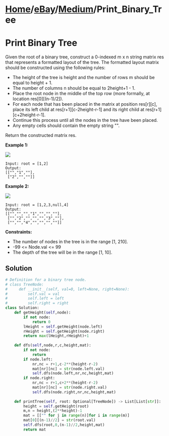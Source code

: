 # [Home](./../..)/[eBay](./..)/[Medium](./)/Print_Binary_Tree
<h1>Print Binary Tree</h1>

<p>
Given the root of a binary tree, construct a 0-indexed m x n string matrix res that represents a formatted layout of the tree. The formatted layout matrix should be constructed using the following rules:
</p>

- The height of the tree is height and the number of rows m should be equal to height + 1.
- The number of columns n should be equal to 2height+1 - 1.
- Place the root node in the middle of the top row (more formally, at location res[0][(n-1)/2]).
- For each node that has been placed in the matrix at position res[r][c], place its left child at res[r+1][c-2height-r-1] and its right child at res[r+1][c+2height-r-1].
- Continue this process until all the nodes in the tree have been placed.
- Any empty cells should contain the empty string "".

<p>
Return the constructed matrix res.
</p>

<b>Example 1:</b>

<img src="https://assets.leetcode.com/uploads/2021/05/03/print1-tree.jpg">

    Input: root = [1,2]
    Output: 
    [["","1",""],
     ["2","",""]]

<b>Example 2:</b>

<img src="https://assets.leetcode.com/uploads/2021/05/03/print2-tree.jpg">

    Input: root = [1,2,3,null,4]
    Output: 
    [["","","","1","","",""],
     ["","2","","","","3",""],
     ["","","4","","","",""]]
    
<b>Constraints:</b>

- The number of nodes in the tree is in the range [1, 210].
- -99 <= Node.val <= 99
- The depth of the tree will be in the range [1, 10].

<h2>Solution</h2>

```python
# Definition for a binary tree node.
# class TreeNode:
#     def __init__(self, val=0, left=None, right=None):
#         self.val = val
#         self.left = left
#         self.right = right
class Solution:
    def getHeight(self,node):
        if not node:
            return 0
        lHeight = self.getHeight(node.left)
        rHeight = self.getHeight(node.right)
        return max(lHeight,rHeight)+1
    
    def dfs(self,node,r,c,height,mat):
        if not node:
            return
        if node.left:
            nr,nc = r+1,c-2**(height-r-2)
            mat[nr][nc] = str(node.left.val)
            self.dfs(node.left,nr,nc,height,mat)
        if node.right:
            nr,nc = r+1,c+2**(height-r-2)
            mat[nr][nc] = str(node.right.val)
            self.dfs(node.right,nr,nc,height,mat)
    
    def printTree(self, root: Optional[TreeNode]) -> List[List[str]]:
        height = self.getHeight(root)
        m,n = height,(2**height)-1
        mat = [["" for j in range(n)]for i in range(m)]
        mat[0][(n-1)//2] = str(root.val)
        self.dfs(root,0,(n-1)//2,height,mat)
        return mat
```
